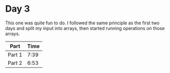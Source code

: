 # Day 3

This one was quite fun to do. I followed the same principle as the first two days and split my input into arrays, then started running operations on those arrays.

| Part   | Time |
| ------ | ---- |
| Part 1 | 7:39 |
| Part 2 | 6:53 |